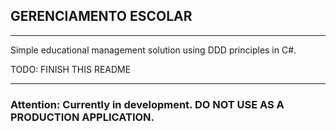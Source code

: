 ## GERENCIAMENTO ESCOLAR
<hr>

Simple educational management solution using DDD principles in C#.

TODO: FINISH THIS README

<hr>

### Attention: Currently in development. DO NOT USE AS A PRODUCTION APPLICATION.

